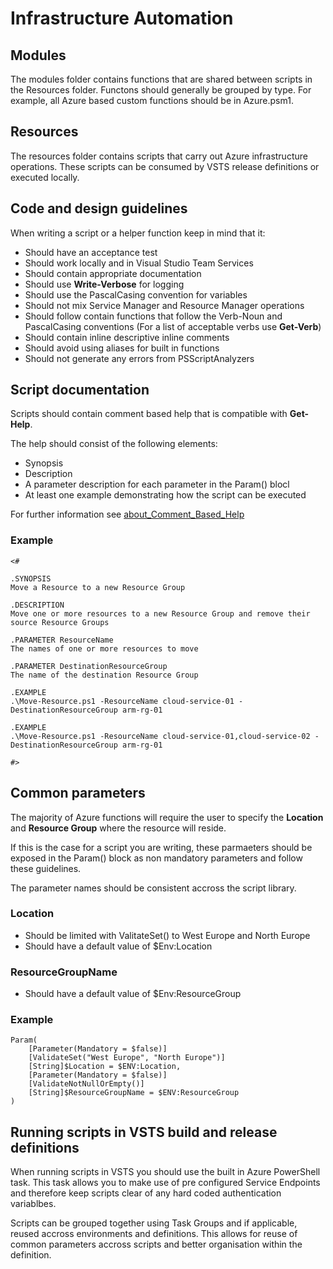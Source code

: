 # Infrastructure Automation

## Modules
The modules folder contains functions that are shared between scripts in the Resources folder. Functons should generally be grouped by type. For example, all Azure based custom functions should be in Azure.psm1.

## Resources
The resources folder contains scripts that carry out Azure infrastructure operations. These scripts can be consumed by VSTS release definitions or executed locally.

## Code and design guidelines

When writing a script or a helper function keep in mind that it:

* Should have an acceptance test
* Should work locally and in Visual Studio Team Services
* Should contain appropriate documentation
* Should use **Write-Verbose** for logging
* Should use the PascalCasing convention for variables
* Should not mix Service Manager and Resource Manager operations
* Should follow contain functions that follow the Verb-Noun and PascalCasing conventions (For a list of acceptable verbs use **Get-Verb**)
* Should contain inline descriptive inline comments
* Should avoid using aliases for built in functions
* Should not generate any errors from PSScriptAnalyzers

## Script documentation
Scripts should contain comment based help that is compatible with **Get-Help**.

The help should consist of the following elements:
* Synopsis
* Description
* A parameter description for each parameter in the Param() blocl
* At least one example demonstrating how the script can be executed

For further information see [about_Comment_Based_Help](https://github.com/PowerShell/PowerShell-Docs/blob/staging/reference/5.1/Microsoft.PowerShell.Core/About/about_Comment_Based_Help.md)

### Example
```
<#

.SYNOPSIS
Move a Resource to a new Resource Group

.DESCRIPTION
Move one or more resources to a new Resource Group and remove their source Resource Groups

.PARAMETER ResourceName
The names of one or more resources to move

.PARAMETER DestinationResourceGroup
The name of the destination Resource Group

.EXAMPLE
.\Move-Resource.ps1 -ResourceName cloud-service-01 -DestinationResourceGroup arm-rg-01

.EXAMPLE
.\Move-Resource.ps1 -ResourceName cloud-service-01,cloud-service-02 -DestinationResourceGroup arm-rg-01

#>
```

## Common parameters
The majority of Azure functions will require the user to specify the  **Location** and **Resource Group** where the resource will reside.

If this is the case for a script you are writing, these parmaeters should be exposed in the Param() block as non mandatory parameters and follow these guidelines.

The parameter names should be consistent accross the script library.

### Location

* Should be limited with ValitateSet() to West Europe and North Europe
* Should have a default value of $Env:Location

### ResourceGroupName

* Should have a default value of $Env:ResourceGroup

### Example
```
Param(
    [Parameter(Mandatory = $false)]
    [ValidateSet("West Europe", "North Europe")]
    [String]$Location = $ENV:Location,
    [Parameter(Mandatory = $false)]
    [ValidateNotNullOrEmpty()]
    [String]$ResourceGroupName = $ENV:ResourceGroup    
)
```

## Running scripts in VSTS build and release definitions
When running scripts in VSTS you should use the built in Azure PowerShell task. This task allows you to make use of pre configured Service Endpoints and therefore keep scripts clear of any hard coded authentication variablbes.

Scripts can be grouped together using Task Groups and if applicable, reused accross environments and definitions. This allows for reuse of common parameters accross scripts and better organisation within the definition.